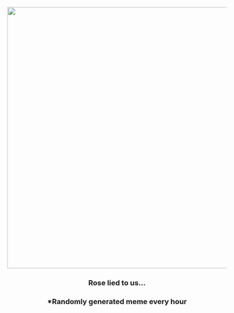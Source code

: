 <p align="center">
        <img src="https://i.redd.it/58ale3wh7n391.jpg" width="600" height="600">
        </p>
        <h3 align="center">Rose lied to us...</h3>
        <h3 align="center">*Randomly generated meme every hour</h3>
    
